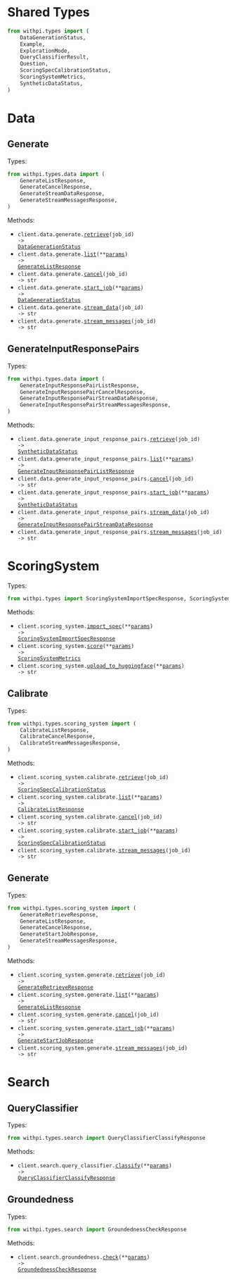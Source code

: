 # Shared Types

```python
from withpi.types import (
    DataGenerationStatus,
    Example,
    ExplorationMode,
    QueryClassifierResult,
    Question,
    ScoringSpecCalibrationStatus,
    ScoringSystemMetrics,
    SyntheticDataStatus,
)
```

# Data

## Generate

Types:

```python
from withpi.types.data import (
    GenerateListResponse,
    GenerateCancelResponse,
    GenerateStreamDataResponse,
    GenerateStreamMessagesResponse,
)
```

Methods:

- <code title="get /data/generate/{job_id}">client.data.generate.<a href="./src/withpi/resources/data/generate.py">retrieve</a>(job_id) -> <a href="./src/withpi/types/shared/data_generation_status.py">DataGenerationStatus</a></code>
- <code title="get /data/generate">client.data.generate.<a href="./src/withpi/resources/data/generate.py">list</a>(\*\*<a href="src/withpi/types/data/generate_list_params.py">params</a>) -> <a href="./src/withpi/types/data/generate_list_response.py">GenerateListResponse</a></code>
- <code title="delete /data/generate/{job_id}">client.data.generate.<a href="./src/withpi/resources/data/generate.py">cancel</a>(job_id) -> str</code>
- <code title="post /data/generate">client.data.generate.<a href="./src/withpi/resources/data/generate.py">start_job</a>(\*\*<a href="src/withpi/types/data/generate_start_job_params.py">params</a>) -> <a href="./src/withpi/types/shared/data_generation_status.py">DataGenerationStatus</a></code>
- <code title="get /data/generate/{job_id}/data">client.data.generate.<a href="./src/withpi/resources/data/generate.py">stream_data</a>(job_id) -> str</code>
- <code title="get /data/generate/{job_id}/messages">client.data.generate.<a href="./src/withpi/resources/data/generate.py">stream_messages</a>(job_id) -> str</code>

## GenerateInputResponsePairs

Types:

```python
from withpi.types.data import (
    GenerateInputResponsePairListResponse,
    GenerateInputResponsePairCancelResponse,
    GenerateInputResponsePairStreamDataResponse,
    GenerateInputResponsePairStreamMessagesResponse,
)
```

Methods:

- <code title="get /data/generate_input_response_pairs/{job_id}">client.data.generate_input_response_pairs.<a href="./src/withpi/resources/data/generate_input_response_pairs.py">retrieve</a>(job_id) -> <a href="./src/withpi/types/shared/synthetic_data_status.py">SyntheticDataStatus</a></code>
- <code title="get /data/generate_input_response_pairs">client.data.generate_input_response_pairs.<a href="./src/withpi/resources/data/generate_input_response_pairs.py">list</a>(\*\*<a href="src/withpi/types/data/generate_input_response_pair_list_params.py">params</a>) -> <a href="./src/withpi/types/data/generate_input_response_pair_list_response.py">GenerateInputResponsePairListResponse</a></code>
- <code title="delete /data/generate_input_response_pairs/{job_id}">client.data.generate_input_response_pairs.<a href="./src/withpi/resources/data/generate_input_response_pairs.py">cancel</a>(job_id) -> str</code>
- <code title="post /data/generate_input_response_pairs">client.data.generate_input_response_pairs.<a href="./src/withpi/resources/data/generate_input_response_pairs.py">start_job</a>(\*\*<a href="src/withpi/types/data/generate_input_response_pair_start_job_params.py">params</a>) -> <a href="./src/withpi/types/shared/synthetic_data_status.py">SyntheticDataStatus</a></code>
- <code title="get /data/generate_input_response_pairs/{job_id}/data">client.data.generate_input_response_pairs.<a href="./src/withpi/resources/data/generate_input_response_pairs.py">stream_data</a>(job_id) -> <a href="./src/withpi/types/data/generate_input_response_pair_stream_data_response.py">GenerateInputResponsePairStreamDataResponse</a></code>
- <code title="get /data/generate_input_response_pairs/{job_id}/messages">client.data.generate_input_response_pairs.<a href="./src/withpi/resources/data/generate_input_response_pairs.py">stream_messages</a>(job_id) -> str</code>

# ScoringSystem

Types:

```python
from withpi.types import ScoringSystemImportSpecResponse, ScoringSystemUploadToHuggingfaceResponse
```

Methods:

- <code title="post /scoring_system/import_spec">client.scoring_system.<a href="./src/withpi/resources/scoring_system/scoring_system.py">import_spec</a>(\*\*<a href="src/withpi/types/scoring_system_import_spec_params.py">params</a>) -> <a href="./src/withpi/types/scoring_system_import_spec_response.py">ScoringSystemImportSpecResponse</a></code>
- <code title="post /scoring_system/score">client.scoring_system.<a href="./src/withpi/resources/scoring_system/scoring_system.py">score</a>(\*\*<a href="src/withpi/types/scoring_system_score_params.py">params</a>) -> <a href="./src/withpi/types/shared/scoring_system_metrics.py">ScoringSystemMetrics</a></code>
- <code title="post /scoring_system/to_huggingface">client.scoring_system.<a href="./src/withpi/resources/scoring_system/scoring_system.py">upload_to_huggingface</a>(\*\*<a href="src/withpi/types/scoring_system_upload_to_huggingface_params.py">params</a>) -> str</code>

## Calibrate

Types:

```python
from withpi.types.scoring_system import (
    CalibrateListResponse,
    CalibrateCancelResponse,
    CalibrateStreamMessagesResponse,
)
```

Methods:

- <code title="get /scoring_system/calibrate/{job_id}">client.scoring_system.calibrate.<a href="./src/withpi/resources/scoring_system/calibrate.py">retrieve</a>(job_id) -> <a href="./src/withpi/types/shared/scoring_spec_calibration_status.py">ScoringSpecCalibrationStatus</a></code>
- <code title="get /scoring_system/calibrate">client.scoring_system.calibrate.<a href="./src/withpi/resources/scoring_system/calibrate.py">list</a>(\*\*<a href="src/withpi/types/scoring_system/calibrate_list_params.py">params</a>) -> <a href="./src/withpi/types/scoring_system/calibrate_list_response.py">CalibrateListResponse</a></code>
- <code title="delete /scoring_system/calibrate/{job_id}">client.scoring_system.calibrate.<a href="./src/withpi/resources/scoring_system/calibrate.py">cancel</a>(job_id) -> str</code>
- <code title="post /scoring_system/calibrate">client.scoring_system.calibrate.<a href="./src/withpi/resources/scoring_system/calibrate.py">start_job</a>(\*\*<a href="src/withpi/types/scoring_system/calibrate_start_job_params.py">params</a>) -> <a href="./src/withpi/types/shared/scoring_spec_calibration_status.py">ScoringSpecCalibrationStatus</a></code>
- <code title="get /scoring_system/calibrate/{job_id}/messages">client.scoring_system.calibrate.<a href="./src/withpi/resources/scoring_system/calibrate.py">stream_messages</a>(job_id) -> str</code>

## Generate

Types:

```python
from withpi.types.scoring_system import (
    GenerateRetrieveResponse,
    GenerateListResponse,
    GenerateCancelResponse,
    GenerateStartJobResponse,
    GenerateStreamMessagesResponse,
)
```

Methods:

- <code title="get /scoring_system/generate/{job_id}">client.scoring_system.generate.<a href="./src/withpi/resources/scoring_system/generate.py">retrieve</a>(job_id) -> <a href="./src/withpi/types/scoring_system/generate_retrieve_response.py">GenerateRetrieveResponse</a></code>
- <code title="get /scoring_system/generate">client.scoring_system.generate.<a href="./src/withpi/resources/scoring_system/generate.py">list</a>(\*\*<a href="src/withpi/types/scoring_system/generate_list_params.py">params</a>) -> <a href="./src/withpi/types/scoring_system/generate_list_response.py">GenerateListResponse</a></code>
- <code title="delete /scoring_system/generate/{job_id}">client.scoring_system.generate.<a href="./src/withpi/resources/scoring_system/generate.py">cancel</a>(job_id) -> str</code>
- <code title="post /scoring_system/generate">client.scoring_system.generate.<a href="./src/withpi/resources/scoring_system/generate.py">start_job</a>(\*\*<a href="src/withpi/types/scoring_system/generate_start_job_params.py">params</a>) -> <a href="./src/withpi/types/scoring_system/generate_start_job_response.py">GenerateStartJobResponse</a></code>
- <code title="get /scoring_system/generate/{job_id}/messages">client.scoring_system.generate.<a href="./src/withpi/resources/scoring_system/generate.py">stream_messages</a>(job_id) -> str</code>

# Search

## QueryClassifier

Types:

```python
from withpi.types.search import QueryClassifierClassifyResponse
```

Methods:

- <code title="post /search/query_classifier/classify">client.search.query_classifier.<a href="./src/withpi/resources/search/query_classifier.py">classify</a>(\*\*<a href="src/withpi/types/search/query_classifier_classify_params.py">params</a>) -> <a href="./src/withpi/types/search/query_classifier_classify_response.py">QueryClassifierClassifyResponse</a></code>

## Groundedness

Types:

```python
from withpi.types.search import GroundednessCheckResponse
```

Methods:

- <code title="post /search/groundedness/check">client.search.groundedness.<a href="./src/withpi/resources/search/groundedness.py">check</a>(\*\*<a href="src/withpi/types/search/groundedness_check_params.py">params</a>) -> <a href="./src/withpi/types/search/groundedness_check_response.py">GroundednessCheckResponse</a></code>
